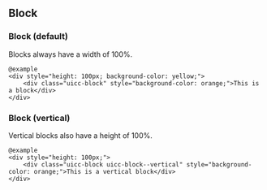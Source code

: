 ## Block

### Block (default)

Blocks always have a width of 100%.

    @example
    <div style="height: 100px; background-color: yellow;">
        <div class="uicc-block" style="background-color: orange;">This is a block</div>
    </div>

### Block (vertical)

Vertical blocks also have a height of 100%.

    @example
    <div style="height: 100px;">
        <div class="uicc-block uicc-block--vertical" style="background-color: orange;">This is a vertical block</div>
    </div>
